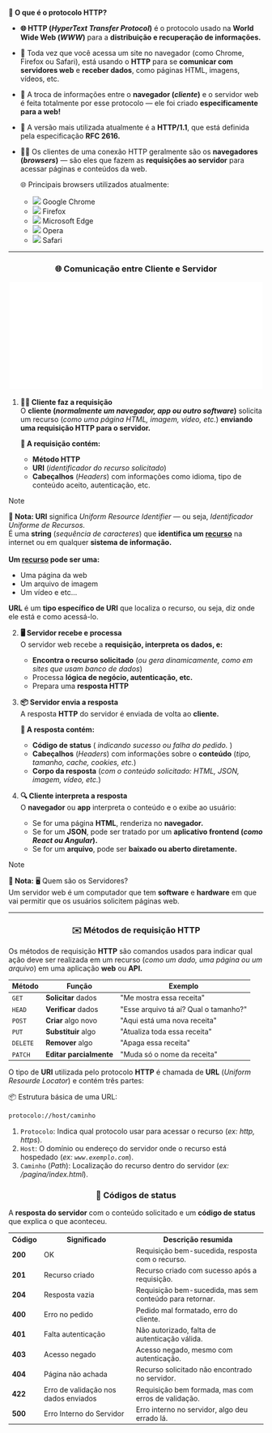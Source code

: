 
__📌 O que é o protocolo HTTP?__

- __🌐 HTTP (_HyperText Transfer Protocol_)__ é o protocolo usado na __World Wide Web (_WWW_)__ para a __distribuição e recuperação de informações.__

- 🧭 Toda vez que você acessa um site no navegador (como Chrome, Firefox ou Safari), está usando o __HTTP__ para se __comunicar com servidores web__ e __receber dados__, como páginas HTML, imagens, vídeos, etc.

- 💬 A troca de informações entre o __navegador (_cliente_)__ e o servidor web é feita totalmente por esse protocolo — ele foi criado __especificamente para a web!__

- 📜 A versão mais utilizada atualmente é a __HTTP/1.1__, que está definida pela especificação __RFC 2616.__

- 🧑‍💻 Os clientes de uma conexão HTTP geralmente são os __navegadores (_browsers_)__ — são eles que fazem as __requisições ao servidor__ para acessar páginas e conteúdos da web.

  🌐 Principais browsers utilizados atualmente:
  - <img width="15" src="https://cdn.jsdelivr.net/gh/devicons/devicon@latest/icons/chrome/chrome-original.svg" /> Google Chrome
  - <img width="15" src="https://cdn.jsdelivr.net/gh/devicons/devicon@latest/icons/firefox/firefox-original.svg" /> Firefox
  - <img width="15" src="https://cdn.jsdelivr.net/gh/devicons/devicon@latest/icons/ie10/ie10-original.svg" /> Microsoft Edge
  - <img width="15" src="https://cdn.jsdelivr.net/gh/devicons/devicon@latest/icons/opera/opera-original.svg" /> Opera
  - <img width="15" src="https://cdn.jsdelivr.net/gh/devicons/devicon@latest/icons/safari/safari-original.svg" /> Safari

<hr>

<h3 align="center">🌐 Comunicação entre Cliente e Servidor</h3>

<p align="center">
  <img width="500" src="./HTTP.png">
</p>

1. __🧑‍💻 Cliente faz a requisição__<br>
   O __cliente (_normalmente um navegador, app ou outro software_)__ solicita um recurso (_como uma página HTML, imagem, vídeo, etc._) __enviando uma requisição HTTP para o servidor.__

   __📌 A requisição contém:__
   - __Método HTTP__
   - __URI__ (_identificador do recurso solicitado_)
   - __Cabeçalhos__ (_Headers_) com informações como idioma, tipo de conteúdo aceito, autenticação, etc.

> [!NOTE]
> __📌 Nota: URI__ significa _Uniform Resource Identifier_ — ou seja, _Identificador Uniforme de Recursos._<br>
> É uma __string__ (_sequência de caracteres_) que __identifica um <ins>recurso</ins>__ na internet ou em qualquer __sistema de informação.__<br><br>
> __Um <ins>recurso</ins> pode ser uma:__
> - Uma página da web
> - Um arquivo de imagem
> - Um vídeo e etc...
>
> __URL__ é um __tipo específico de URI__ que localiza o recurso, ou seja, diz onde ele está e como acessá-lo.

2. __🖥️ Servidor recebe e processa__<br>
   O servidor web recebe a __requisição, interpreta os dados, e:__
   - __Encontra o recurso solicitado__ (_ou gera dinamicamente, como em sites que usam banco de dados_)
   - Processa __lógica de negócio, autenticação, etc.__
   - Prepara uma __resposta HTTP__

3. __📦 Servidor envia a resposta__<br>
   A resposta __HTTP__ do servidor é enviada de volta ao __cliente.__
   
   __📌 A resposta contém:__
   - __Código de status__ ( _indicando sucesso ou falha do pedido._ )
   - __Cabeçalhos__ (_Headers_) com informações sobre o __conteúdo__ (_tipo, tamanho, cache, cookies, etc._)
   - __Corpo da resposta__ (_com o conteúdo solicitado: HTML, JSON, imagem, vídeo, etc._)

4. __🔍 Cliente interpreta a resposta__<br>
   O __navegador__ ou __app__ interpreta o conteúdo e o exibe ao usuário:
   - Se for uma página __HTML__, renderiza no __navegador.__
   - Se for um __JSON__, pode ser tratado por um __aplicativo frontend (_como React ou Angular_).__
   - Se for um __arquivo__, pode ser __baixado ou aberto diretamente.__

> [!NOTE]
> __📌 Nota:__ 🖥️ Quem são os Servidores?<br>
> Um servidor web é um computador que tem __software__ e __hardware__ em que vai permitir que os usuários solicitem páginas web.

<hr>

<h3 align="center">✉️ Métodos de requisição HTTP</h3>

Os métodos de requisição __HTTP__ são comandos usados para indicar qual ação deve ser realizada em um recurso (_como um dado, uma página ou um arquivo_) em uma aplicação __web__ ou __API.__

<table align="center">
  <thead>
    <tr>
      <th>Método</th>
      <th>Função</th>
      <th>Exemplo</th>
    </tr>
  </thead>
  <tbody>
    <tr>
      <td><code>GET</code></td>
      <td><strong>Solicitar</strong> dados</td>
      <td>"Me mostra essa receita"</td>
    </tr>
    <tr>
      <td><code>HEAD</code></td>
      <td><strong>Verificar</strong> dados</td>
      <td>"Esse arquivo tá aí? Qual o tamanho?"</td>
    </tr>
    <tr>
      <td><code>POST</code></td>
      <td><strong>Criar</strong> algo novo</td>
      <td>"Aqui está uma nova receita"</td>
    </tr>
    <tr>
      <td><code>PUT</code></td>
      <td><strong>Substituir</strong> algo</td>
      <td>"Atualiza toda essa receita"</td>
    </tr>
    <tr>
      <td><code>DELETE</code></td>
      <td><strong>Remover</strong> algo</td>
      <td>"Apaga essa receita"</td>
    </tr>
    <tr>
      <td><code>PATCH</code></td>
      <td><strong>Editar parcialmente</strong></td>
      <td>"Muda só o nome da receita"</td>
    </tr>
  </tbody>
</table>

O tipo de __URI__ utilizada pelo protocolo __HTTP__ é chamada de __URL__ (_Uniform Resourde Locator_) e contém três partes:

📦 Estrutura básica de uma URL:
```txt
protocolo://host/caminho
```

1. `Protocolo`: Indica qual protocolo usar para acessar o recurso (_ex: http, https_).
2. `Host`: O domínio ou endereço do servidor onde o recurso está hospedado (_ex: `www.exemplo.com`_).
3. `Caminho` (_Path_): Localização do recurso dentro do servidor (_ex: /pagina/index.html_).

<h3 align="center">📩 Códigos de status</h3>

A __resposta do servidor__ com o conteúdo solicitado e um __código de status__ que explica o que aconteceu.

<table align="center">
  <tr>
    <th>Código</th>
    <th>Significado</th>
    <th>Descrição resumida</th>
  </tr>
  <tr>
    <td><strong>200</strong></td>
    <td>OK</td>
    <td>Requisição bem-sucedida, resposta com o recurso.</td>
  </tr>
  <tr>
    <td><strong>201</strong></td>
    <td>Recurso criado</td>
    <td>Recurso criado com sucesso após a requisição.</td>
  </tr>
  <tr>
    <td><strong>204</strong></td>
    <td>Resposta vazia</td>
    <td>Requisição bem-sucedida, mas sem conteúdo para retornar.</td>
  </tr>
  <tr>
    <td><strong>400</strong></td>
    <td>Erro no pedido</td>
    <td>Pedido mal formatado, erro do cliente.</td>
  </tr>
  <tr>
    <td><strong>401</strong></td>
    <td>Falta autenticação</td>
    <td>Não autorizado, falta de autenticação válida.</td>
  </tr>
  <tr>
    <td><strong>403</strong></td>
    <td>Acesso negado</td>
    <td>Acesso negado, mesmo com autenticação.</td>
  </tr>
  <tr>
    <td><strong>404</strong></td>
    <td>Página não achada</td>
    <td>Recurso solicitado não encontrado no servidor.</td>
  </tr>
  <tr>
    <td><strong>422</strong></td>
    <td>Erro de validação nos dados enviados</td>
    <td>Requisição bem formada, mas com erros de validação.</td>
  </tr>
  <tr>
    <td><strong>500</strong></td>
    <td>Erro Interno do Servidor</td>
    <td>Erro interno no servidor, algo deu errado lá.</td>
  </tr>
</table>



